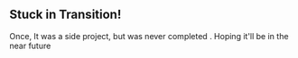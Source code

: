 ## Stuck in Transition! 

Once, It was a side project, but was never completed .
Hoping it'll be in the near future


